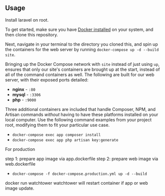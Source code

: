 ## Usage

Install laravel on root.

To get started, make sure you have [Docker installed](https://docs.docker.com/docker-for-mac/install/) on your system, and then clone this repository.

Next, navigate in your terminal to the directory you cloned this, and spin up the containers for the web server by running `docker-compose up -d --build site`.

Bringing up the Docker Compose network with `site` instead of just using `up`, ensures that only our site's containers are brought up at the start, instead of all of the command containers as well. The following are built for our web server, with their exposed ports detailed:

- **nginx** - `:80`
- **mysql** - `:3306`
- **php** - `:9000`

Three additional containers are included that handle Composer, NPM, and Artisan commands *without* having to have these platforms installed on your local computer. Use the following command examples from your project root, modifying them to fit your particular use case.

- `docker-compose exec app composer install`
- `docker-compose exec app php artisan key:generate`

For production

step 1: prepare app image via app.dockerfile
step 2: prepare web image via web.dockerfile

- `docker-compose -f docker-compose.production.yml up -d --build`

docker run watchtower
watchtower will restart container if app or web image update.

